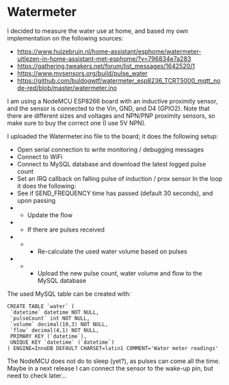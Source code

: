 # Watermeter

I decided to measure the water use at home, and based my own implementation on the following sources:
* https://www.huizebruin.nl/home-assistant/esphome/watermeter-uitlezen-in-home-assistant-met-esphome/?v=796834e7a283
* https://gathering.tweakers.net/forum/list_messages/1642520/1
* https://www.mysensors.org/build/pulse_water
* https://github.com/buldogwtf/watermeter_esp8236_TCRT5000_mqtt_node-red/blob/master/watermeter.ino

I am using a NodeMCU ESP8266 board with an inductive proximity sensor, and the sensor is connected to the Vin, GND, and D4 (GPIO2). Note that there are different sizes and voltages and NPN/PNP proximity sensors, so make sure to buy the correct one (I use 5V NPN).

I uploaded the Watermeter.ino file to the board; it does the following setup:
* Open serial connection to write monitoring / debugging messages
* Connect to WiFi
* Connect to MySQL database and download the latest logged pulse count
* Set an IRQ callback on falling pulse of induction / prox sensor
In the loop it does the following:
* See if SEND_FREQUENCY time has passed (default 30 seconds), and upon passing
* * Update the flow
* * If there are pulses received
* * * Re-calculate the used water volume based on pulses
* * * Upload the new pulse count, water volume and flow to the MySQL database

The used MySQL table can be created with:
```
CREATE TABLE `water` (
 `datetime` datetime NOT NULL,
 `pulseCount` int NOT NULL,
 `volume` decimal(10,3) NOT NULL,
 `flow` decimal(4,1) NOT NULL,
 PRIMARY KEY (`datetime`),
 UNIQUE KEY `datetime` (`datetime`)
) ENGINE=InnoDB DEFAULT CHARSET=latin1 COMMENT='Water meter readings'
```

The NodeMCU does not do to sleep (yet?), as pulses can come all the time. Maybe in a next release I can connect the sensor to the wake-up pin, but need to check later...
